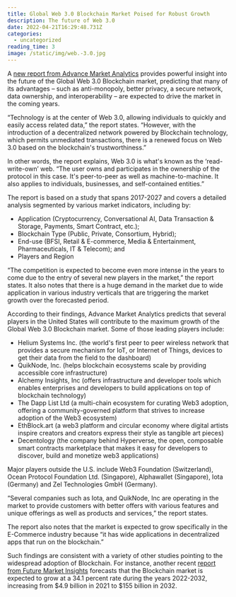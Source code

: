```yaml
---
title: Global Web 3.0 Blockchain Market Poised for Robust Growth
description: The future of Web 3.0
date: 2022-04-21T16:29:48.731Z
categories:
  - uncategorized
reading_time: 3
image: /static/img/web.-3.0.jpg
---
```

A [new report from Advance Market Analytics](https://www.advancemarketanalytics.com/reports/193051-global-web-30-blockchain-market) provides powerful insight into the future of the Global Web 3.0 Blockchain market, predicting that many of its advantages – such as anti-monopoly, better privacy, a secure network, data ownership, and interoperability – are expected to drive the market in the coming years.



“Technology is at the center of Web 3.0, allowing individuals to quickly and easily access related data,” the report states. “However, with the introduction of a decentralized network powered by Blockchain technology, which permits unmediated transactions, there is a renewed focus on Web 3.0 based on the blockchain's trustworthiness.”



In other words, the report explains, Web 3.0 is what's known as the ‘read-write-own’ web. “The user owns and participates in the ownership of the protocol in this case. It's peer-to-peer as well as machine-to-machine. It also applies to individuals, businesses, and self-contained entities.”



The report is based on a study that spans 2017-2027 and covers a detailed analysis segmented by various market indicators, including by: 



* Application (Cryptocurrency, Conversational AI, Data Transaction & Storage, Payments, Smart Contract, etc.); 
* Blockchain Type (Public, Private, Consortium, Hybrid); 
* End-use (BFSI, Retail & E-commerce, Media & Entertainment, Pharmaceuticals, IT & Telecom); and 
* Players and Region



“The competition is expected to become even more intense in the years to come due to the entry of several new players in the market,” the report states. It also notes that there is a huge demand in the market due to wide application in various industry verticals that are triggering the market growth over the forecasted period. 



According to their findings, Advance Market Analytics predicts that several players in the United States will contribute to the maximum growth of the Global Web 3.0 Blockchain market. Some of those leading players include:



* Helium Systems Inc. (the world's first peer to peer wireless network that provides a secure mechanism for IoT, or Internet of Things, devices to get their data from the field to the dashboard)
* QuikNode, Inc. (helps blockchain ecosystems scale by providing accessible core infrastructure)
* Alchemy Insights, Inc (offers infrastructure and developer tools which enables enterprises and developers to build applications on top of blockchain technology)
* The Dapp List Ltd (a multi-chain ecosystem for curating Web3 adoption, offering a community-governed platform that strives to increase adoption of the Web3 ecosystem)
* EthBlock.art (a web3 platform and circular economy where digital artists inspire creators and creators express their style as tangible art pieces)
* Decentology (the company behind Hyperverse, the open, composable smart contracts marketplace that makes it easy for developers to discover, build and monetize web3 applications)



Major players outside the U.S. include Web3 Foundation (Switzerland), Ocean Protocol Foundation Ltd. (Singapore), Alphawallet (Singapore), Iota (Germany) and Zel Technologies GmbH (Germany).



“Several companies such as Iota, and QuikNode, Inc are operating in the market to provide customers with better offers with various features and unique offerings as well as products and services,” the report states.



The report also notes that the market is expected to grow specifically in the E-Commerce industry because “it has wide applications in decentralized apps that run on the blockchain.”

Such findings are consistent with a variety of other studies pointing to the widespread adoption of Blockchain. For instance, another recent [report from Future Market Insights](https://www.futuremarketinsights.com/reports/blockchain-market) forecasts that the Blockchain market is expected to grow at a 34.1 percent rate during the years 2022-2032, increasing from $4.9 billion in 2021 to $155 billion in 2032.